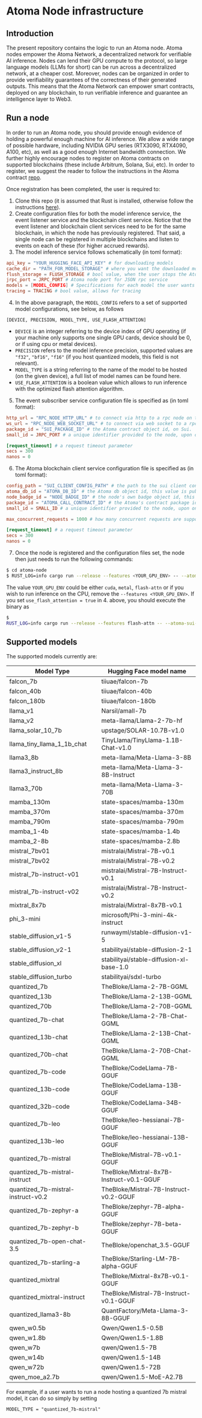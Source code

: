 # Atoma Node infrastructure

## Introduction

The present repository contains the logic to run an Atoma node. Atoma nodes empower the Atoma Network, a decentralized network
for verifiable AI inference. Nodes can lend their GPU compute to the protocol, so large language models (LLMs for short) can be
run across a decentralized network, at a cheaper cost. Moreover, nodes can be organized in order to provide verifiability guarantees
of the correctness of their generated outputs. This means that the Atoma Network can empower smart contracts, deployed on any blockchain,
to run verifiable inference and guarantee an intelligence layer to Web3. 

## Run a node

In order to run an Atoma node, you should provide enough evidence of holding a powerful enough machine for AI inference. We
allow a wide range of possible hardware, including NVIDIA GPU series (RTX3090, RTX4090, A100, etc), as well as a good enough
Internet bandwidth connection. We further highly encourage nodes to register on Atoma contracts on supported blockchains
(these include Arbitrum, Solana, Sui, etc). In order to register, we suggest the reader to follow the instructions in the
Atoma contract [repo](https://github.com/atoma-network/atoma-contracts).

Once registration has been completed, the user is required to:

1. Clone this repo (it is assumed that Rust is installed, otherwise follow the instructions [here](https://www.rust-lang.org/tools/install)).
2. Create configuration files for both the model inference service, the event listener service and the blockchain client service. Notice
that the event listener and blockchain client services need to be for the same blockchain, in which the node has previously registered. That said, a single node can be registered in multiple blockchains and listen to events on each of these (for higher accrued rewards).
3. The model inference service follows schematically (in toml format):

```toml
api_key = "YOUR_HUGGING_FACE_API_KEY" # for downloading models
cache_dir = "PATH_FOR_MODEL_STORAGE" # where you want the downloaded models to be stored
flush_storage = FLUSH_STORAGE # bool value, when the user stops the Atoma node, it flushes or not the downloaded models
jrpc_port = JRPC_PORT # Atoma node port for JSON rpc service
models = [MODEL_CONFIG] # Specifications for each model the user wants to operate, as an Atoma Node
tracing = TRACING # bool value, allows for tracing
```

4. In the above paragraph, the `MODEL_CONFIG` refers to a set of supported model configurations, see below, as follows

```
[DEVICE, PRECISION, MODEL_TYPE, USE_FLASH_ATTENTION]
```

- `DEVICE` is an integer referring to the device index of GPU operating (if your machine only supports one single GPU cards, device should be 0, or if using cpu or metal devices). 
- `PRECISION` refers to the model inference precision, supported values are
`"f32"`, `"bf16"`, `"f16"` (if you host quantized models, this field is not relevant). 
- `MODEL_TYPE` is a string referring to the name
of the model to be hosted (on the given device), a full list of model names can be found here. 
- `USE_FLASH_ATTENTION` is a boolean value which allows to run inference with the optimized flash attention algorithm.

5. The event subscriber service configuration file is specified as (in toml format):

```toml
http_url = "RPC_NODE_HTTP_URL" # to connect via http to a rpc node on the blockchain
ws_url = "RPC_NODE_WEB_SOCKET_URL" # to connect via web socket to a rpc node on the blockchain, relevant for listening to events
package_id = "SUI_PACKAGE_ID" # the Atoma contract object id, on Sui.
small_id = JRPC_PORT # a unique identifier provided to the node, upon on-chain registration

[request_timeout] # a request timeout parameter
secs = 300
nanos = 0
```

6. The Atoma blockchain client service configuration file is specified as (in toml format):

```toml
config_path = "SUI_CLIENT_CONFIG_PATH" # the path to the sui client configuration path (for connecting the user's wallet)
atoma_db_id = "ATOMA_DB_ID" # the Atoma db object id, this value is publicly available (see below)
node_badge_id = "NODE_BADGE_ID" # the node's own badge object id, this value is provided to the node upon registration
package_id = "ATOMA_CALL_CONTRACT_ID" # the Atoma's contract package id, this value is publicly available (see below)
small_id = SMALL_ID # a unique identifier provided to the node, upon on-chain registration (same as above)

max_concurrent_requests = 1000 # how many concurrent requests are supported by the Sui's client service

[request_timeout] # a request timeout parameter
secs = 300
nanos = 0
```

7. Once the node is registered and the configuration files set, the node then just needs to run the following commands:

```sh
$ cd atoma-node
$ RUST_LOG=info cargo run --release --features <YOUR_GPU_ENV> -- --atoma-sui-client-config-path <PATH_TO_ATOMA_SUI_CLIENT_CONFIG> --model-config-path <PATH_TO_MODEL_CONFIG> --sui-subscriber-path <PATH_TO_SUI_EVENT_SUBSCRIBER_CONFIG>
```

The value `YOUR_GPU_ENV` could be either `cuda`, `metal`, `flash-attn` or if you wish to run inference on the CPU, remove the `--features <YOUR_GPU_ENV>`. If you set `use_flash_attention = true` in 4. above, you should execute the binary as

```sh
$ 
RUST_LOG=info cargo run --release --features flash-attn -- --atoma-sui-client-config-path <PATH_TO_ATOMA_SUI_CLIENT_CONFIG> --model-config-path <PATH_TO_MODEL_CONFIG> --sui-subscriber-path <PATH_TO_SUI_EVENT_SUBSCRIBER_CONFIG>
```

## Supported models

The supported models currently are:

| Model Type                     | Hugging Face model name        |
|--------------------------------|--------------------------------|
| falcon_7b                      | tiiuae/falcon-7b               |
| falcon_40b                     | tiiuae/falcon-40b              |
| falcon_180b                    | tiiuae/falcon-180b             |
| llama_v1                       | Narsil/amall-7b                |
| llama_v2                       | meta-llama/Llama-2-7b-hf       |
| llama_solar_10_7b              | upstage/SOLAR-10.7B-v1.0       |
| llama_tiny_llama_1_1b_chat     | TinyLlama/TinyLlama-1.1B-Chat-v1.0 |
| llama3_8b                      | meta-llama/Meta-Llama-3-8B      |
| llama3_instruct_8b             | meta-llama/Meta-Llama-3-8B-Instruct |
| llama3_70b                     | meta-llama/Meta-Llama-3-70B     |
| mamba_130m                     | state-spaces/mamba-130m         |
| mamba_370m                     | state-spaces/mamba-370m         |
| mamba_790m                     | state-spaces/mamba-790m         |
| mamba_1-4b                     | state-spaces/mamba-1.4b         |
| mamba_2-8b                     | state-spaces/mamba-2.8b         |
| mistral_7bv01                  | mistralai/Mistral-7B-v0.1       |
| mistral_7bv02                  | mistralai/Mistral-7B-v0.2       |
| mistral_7b-instruct-v01        | mistralai/Mistral-7B-Instruct-v0.1 |
| mistral_7b-instruct-v02        | mistralai/Mistral-7B-Instruct-v0.2 |
| mixtral_8x7b                   | mistralai/Mixtral-8x7B-v0.1     |
| phi_3-mini                     | microsoft/Phi-3-mini-4k-instruct |
| stable_diffusion_v1-5          | runwayml/stable-diffusion-v1-5  |
| stable_diffusion_v2-1          | stabilityai/stable-diffusion-2-1 |
| stable_diffusion_xl            | stabilityai/stable-diffusion-xl-base-1.0 |
| stable_diffusion_turbo         | stabilityai/sdxl-turbo          |
| quantized_7b                   | TheBloke/Llama-2-7B-GGML        |
| quantized_13b                  | TheBloke/Llama-2-13B-GGML       |
| quantized_70b                  | TheBloke/Llama-2-70B-GGML       |
| quantized_7b-chat              | TheBloke/Llama-2-7B-Chat-GGML   |
| quantized_13b-chat             | TheBloke/Llama-2-13B-Chat-GGML  |
| quantized_70b-chat             | TheBloke/Llama-2-70B-Chat-GGML  |
| quantized_7b-code              | TheBloke/CodeLlama-7B-GGUF     |
| quantized_13b-code             | TheBloke/CodeLlama-13B-GGUF    |
| quantized_32b-code             | TheBloke/CodeLlama-34B-GGUF    |
| quantized_7b-leo               | TheBloke/leo-hessianai-7B-GGUF |
| quantized_13b-leo              | TheBloke/leo-hessianai-13B-GGUF |
| quantized_7b-mistral           | TheBloke/Mistral-7B-v0.1-GGUF  |
| quantized_7b-mistral-instruct  | TheBloke/Mixtral-8x7B-Instruct-v0.1-GGUF |
| quantized_7b-mistral-instruct-v0.2 | TheBloke/Mistral-7B-Instruct-v0.2-GGUF |
| quantized_7b-zephyr-a          | TheBloke/zephyr-7B-alpha-GGUF   |
| quantized_7b-zephyr-b          | TheBloke/zephyr-7B-beta-GGUF    |
| quantized_7b-open-chat-3.5     | TheBloke/openchat_3.5-GGUF     |
| quantized_7b-starling-a        | TheBloke/Starling-LM-7B-alpha-GGUF |
| quantized_mixtral              | TheBloke/Mixtral-8x7B-v0.1-GGUF |
| quantized_mixtral-instruct     | TheBloke/Mistral-7B-Instruct-v0.1-GGUF |
| quantized_llama3-8b            | QuantFactory/Meta-Llama-3-8B-GGUF |
| qwen_w0.5b                     | Qwen/Qwen1.5-0.5B              |
| qwen_w1.8b                     | Qwen/Qwen1.5-1.8B           |
| qwen_w7b                       | qwen/Qwen1.5-7B              |
| qwen_w14b                      | qwen/Qwen1.5-14B             |
| qwen_w72b                      | qwen/Qwen1.5-72B             |
| qwen_moe_a2.7b                 | qwen/Qwen1.5-MoE-A2.7B          |


For example, if a user wants to run a node hosting a quantized 7b mistral model, it can do so simply by setting

```
MODEL_TYPE = "quantized_7b-mistral"
```
